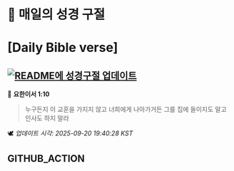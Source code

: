 # 🙏 매일의 성경 구절
# [Daily Bible verse]
## [![README에 성경구절 업데이트](https://github.com/DONGSUKA/first_test/actions/workflows/update-readme-bible.yml/badge.svg)](https://github.com/DONGSUKA/first_test/actions/workflows/update-readme-bible.yml)
<!-- START_BIBLE_VERSE -->
📖 **요한이서 1:10**
> 누구든지 이 교훈을 가지지 않고 너희에게 나아가거든 그를 집에 들이지도 말고 인사도 하지 말라

🕊️ _업데이트 시각: 2025-09-20 19:40:28 KST_
  <!-- END_BIBLE_VERSE -->
## GITHUB_ACTION
